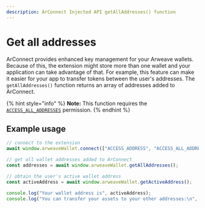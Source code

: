 ```yaml
---
description: ArConnect Injected API getAllAddresses() function
---
```


# Get all addresses

ArConnect provides enhanced key management for your Arweave wallets. Because of this, the extension might store more than one wallet and your application can take advantage of that. For example, this feature can make it easier for your app to transfer tokens between the user's addresses. The `getAllAddresses()` function returns an array of addresses added to ArConnect.

{% hint style="info" %}
**Note:** This function requires the [`ACCESS_ALL_ADDRESSES`](connect.md#permissions) permission.
{% endhint %}

## Example usage

```ts
// connect to the extension
await window.arweaveWallet.connect(["ACCESS_ADDRESS", "ACCESS_ALL_ADDRESSES"]);

// get all wallet addresses added to ArConnect
const addresses = await window.arweaveWallet.getAllAddresses();

// obtain the user's active wallet address
const activeAddress = await window.arweaveWallet.getActiveAddress();

console.log("Your wallet address is", activeAddress);
console.log("You can transfer your assets to your other addresses:\n", addresses.filter((addr) => addr !== activeAddress).join("\n"));
```
